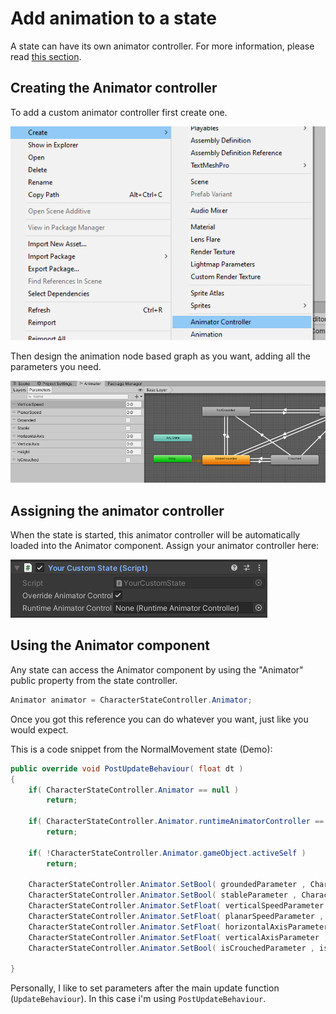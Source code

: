 # Add animation to a state

A state can have its own animator controller. For more information, please read [this section](../../../fundamentals/implementation/character-state-controller.md#runtime-animator-controller).

## Creating the Animator controller

To add a custom animator controller first create one.

![](<../../../.gitbook/assets/imagen (64).png>)

Then design the animation node based graph as you want, adding all the parameters you need.

![](<../../../.gitbook/assets/imagen (65).png>)

## Assigning the animator controller

When the state is started, this animator controller will be automatically loaded into the Animator component. Assign your animator controller here:

![](<../../../.gitbook/assets/imagen (86).png>)

## Using the Animator component

Any state can access the Animator component by using the "Animator" public property from the state controller.

```csharp
Animator animator = CharacterStateController.Animator;
```

Once you got this reference you can do whatever you want, just like you would expect. 

This is a code snippet from the NormalMovement state (Demo):

```csharp
public override void PostUpdateBehaviour( float dt )
{       
    if( CharacterStateController.Animator == null )
        return;

    if( CharacterStateController.Animator.runtimeAnimatorController == null )
        return;

    if( !CharacterStateController.Animator.gameObject.activeSelf )
        return;
    
    CharacterStateController.Animator.SetBool( groundedParameter , CharacterActor.IsGrounded );
    CharacterStateController.Animator.SetBool( stableParameter , CharacterActor.IsStable );
    CharacterStateController.Animator.SetFloat( verticalSpeedParameter , CharacterActor.LocalVelocity.y );
    CharacterStateController.Animator.SetFloat( planarSpeedParameter , CharacterActor.PlanarVelocity.magnitude );
    CharacterStateController.Animator.SetFloat( horizontalAxisParameter , CharacterActions.movement.value.x );
    CharacterStateController.Animator.SetFloat( verticalAxisParameter , CharacterActions.movement.value.y );	
    CharacterStateController.Animator.SetBool( isCrouchedParameter , isCrouched );        
    
}
```

Personally, I like to set parameters after the main update function (`UpdateBehaviour`). In this case i'm using `PostUpdateBehaviour`.
